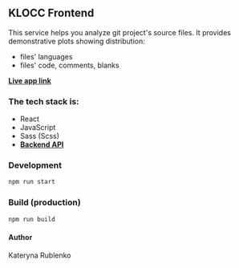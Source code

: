 ## KLOCC Frontend

This service helps you analyze git project's source files.
It provides demonstrative plots showing distribution:
- files' languages
- files' code, comments, blanks

**[Live app link](https://klocc.kittyandrew.dev/)**
### The tech stack is:
- React
- JavaScript
- Sass (Scss)
- **[Backend API](https://github.com/kittyandrew/klocc)**

### Development
```bash
npm run start
```

### Build (production)
```bash
npm run build
```

#### Author
Kateryna Rublenko